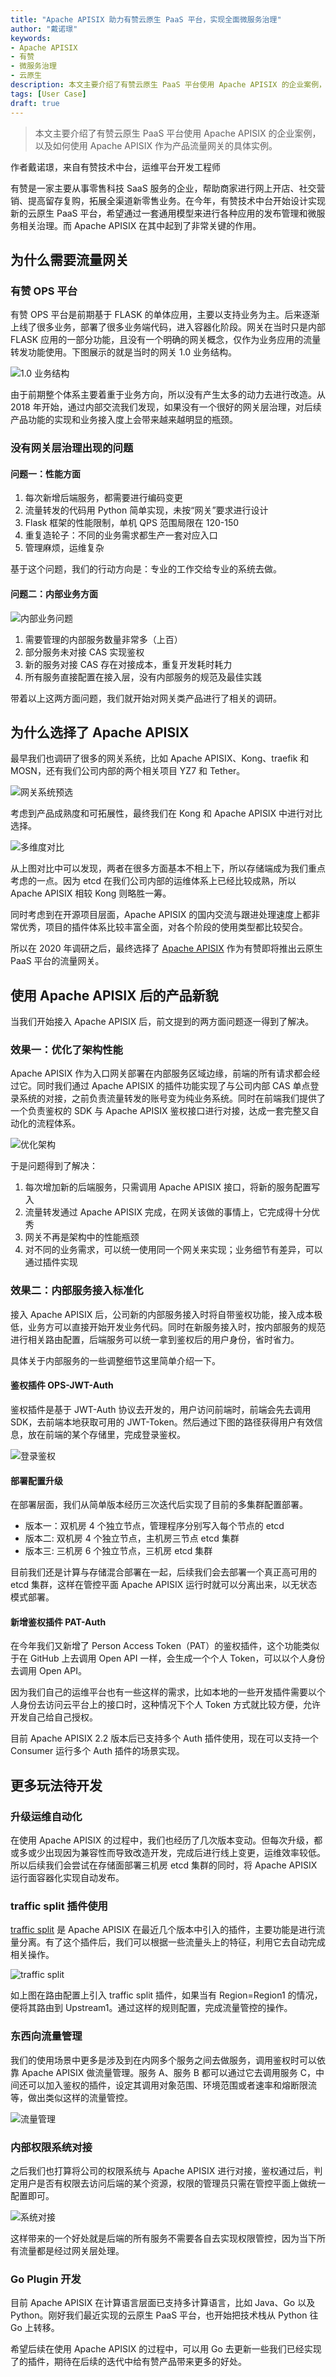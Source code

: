 ```yaml
---
title: "Apache APISIX 助力有赞云原生 PaaS 平台，实现全面微服务治理"
author: "戴诺璟"
keywords: 
- Apache APISIX
- 有赞
- 微服务治理
- 云原生
description: 本文主要介绍了有赞云原生 PaaS 平台使用 Apache APISIX 的企业案例，以及如何使用 Apache APISIX 作为产品流量网关的具体实例。
tags: [User Case]
draft: true
---
```


> 本文主要介绍了有赞云原生 PaaS 平台使用 Apache APISIX 的企业案例，以及如何使用 Apache APISIX 作为产品流量网关的具体实例。

<!--truncate-->

作者戴诺璟，来自有赞技术中台，运维平台开发工程师

有赞是一家主要从事零售科技 SaaS 服务的企业，帮助商家进行网上开店、社交营销、提高留存复购，拓展全渠道新零售业务。在今年，有赞技术中台开始设计实现新的云原生 PaaS 平台，希望通过一套通用模型来进行各种应用的发布管理和微服务相关治理。而 Apache APISIX 在其中起到了非常关键的作用。

## 为什么需要流量网关

### 有赞 OPS 平台

有赞 OPS 平台是前期基于 FLASK 的单体应用，主要以支持业务为主。后来逐渐上线了很多业务，部署了很多业务端代码，进入容器化阶段。网关在当时只是内部 FLASK 应用的一部分功能，且没有一个明确的网关概念，仅作为业务应用的流量转发功能使用。下图展示的就是当时的网关 1.0 业务结构。

![1.0 业务结构](https://static.apiseven.com/202108/1631607246260-65fa3794-befc-4e84-beee-e5526085c719.png)

由于前期整个体系主要着重于业务方向，所以没有产生太多的动力去进行改造。从 2018 年开始，通过内部交流我们发现，如果没有一个很好的网关层治理，对后续产品功能的实现和业务接入度上会带来越来越明显的瓶颈。

### 没有网关层治理出现的问题

#### 问题一：性能方面

1. 每次新增后端服务，都需要进行编码变更
2. 流量转发的代码用 Python 简单实现，未按“网关”要求进行设计
3. Flask 框架的性能限制，单机 QPS 范围局限在 120-150
4. 重复造轮子：不同的业务需求都生产一套对应入口
5. 管理麻烦，运维复杂

基于这个问题，我们的行动方向是：专业的工作交给专业的系统去做。

#### 问题二：内部业务方面

![内部业务问题](https://static.apiseven.com/202108/1631607280492-f3e9abbe-5017-497a-a8b8-80dd079f5a98.png)

1. 需要管理的内部服务数量非常多（上百）
2. 部分服务未对接 CAS 实现鉴权
3. 新的服务对接 CAS 存在对接成本，重复开发耗时耗力
4. 所有服务直接配置在接入层，没有内部服务的规范及最佳实践

带着以上这两方面问题，我们就开始对网关类产品进行了相关的调研。

## 为什么选择了 Apache APISIX

最早我们也调研了很多的网关系统，比如 Apache APISIX、Kong、traefik 和 MOSN，还有我们公司内部的两个相关项目 YZ7 和 Tether。

![网关系统预选](https://static.apiseven.com/202108/1631607308093-b2135819-6d17-41d4-b2fb-10cbefa3c27b.png)

考虑到产品成熟度和可拓展性，最终我们在 Kong 和 Apache APISIX 中进行对比选择。

![多维度对比](https://static.apiseven.com/202108/1631607325400-45aba773-ef63-4168-8c01-5cfa69bb4021.png)

从上图对比中可以发现，两者在很多方面基本不相上下，所以存储端成为我们重点考虑的一点。因为 etcd 在我们公司内部的运维体系上已经比较成熟，所以 Apache APISIX 相较 Kong 则略胜一筹。

同时考虑到在开源项目层面，Apache APISIX 的国内交流与跟进处理速度上都非常优秀，项目的插件体系比较丰富全面，对各个阶段的使用类型都比较契合。

所以在 2020 年调研之后，最终选择了 [Apache APISIX](https://github.com/apache/apisix) 作为有赞即将推出云原生 PaaS 平台的流量网关。

## 使用 Apache APISIX 后的产品新貌

当我们开始接入 Apache APISIX 后，前文提到的两方面问题逐一得到了解决。

### 效果一：优化了架构性能

Apache APISIX 作为入口网关部署在内部服务区域边缘，前端的所有请求都会经过它。同时我们通过 Apache APISIX 的插件功能实现了与公司内部 CAS 单点登录系统的对接，之前负责流量转发的账号变为纯业务系统。同时在前端我们提供了一个负责鉴权的 SDK 与 Apache APISIX 鉴权接口进行对接，达成一套完整又自动化的流程体系。

![优化架构](https://static.apiseven.com/202108/1631607354934-f951c4f5-8d45-458e-83a6-de20fd206540.png)

于是问题得到了解决：

1. 每次增加新的后端服务，只需调用 Apache APISIX 接口，将新的服务配置写入
2. 流量转发通过 Apache APISIX 完成，在网关该做的事情上，它完成得十分优秀
3. 网关不再是架构中的性能瓶颈
4. 对不同的业务需求，可以统一使用同一个网关来实现；业务细节有差异，可以通过插件实现

### 效果二：内部服务接入标准化

接入 Apache APISIX 后，公司新的内部服务接入时将自带鉴权功能，接入成本极低，业务方可以直接开始开发业务代码。同时在新服务接入时，按内部服务的规范进行相关路由配置，后端服务可以统一拿到鉴权后的用户身份，省时省力。

具体关于内部服务的一些调整细节这里简单介绍一下。

#### 鉴权插件 OPS-JWT-Auth

鉴权插件是基于 JWT-Auth 协议去开发的，用户访问前端时，前端会先去调用 SDK，去前端本地获取可用的 JWT-Token。然后通过下图的路径获得用户有效信息，放在前端的某个存储里，完成登录鉴权。

![登录鉴权](https://static.apiseven.com/202108/1631607385027-4cf6381d-d0ea-4e5e-a8c9-ffc599e6e69c.png)

#### 部署配置升级

在部署层面，我们从简单版本经历三次迭代后实现了目前的多集群配置部署。

* 版本一：双机房 4 个独立节点，管理程序分别写入每个节点的 etcd
* 版本二: 双机房 4 个独立节点，主机房三节点 etcd 集群
* 版本三: 三机房 6 个独立节点，三机房 etcd 集群

目前我们还是计算与存储混合部署在一起，后续我们会去部署一个真正高可用的 etcd 集群，这样在管控平面 Apache APISIX 运行时就可以分离出来，以无状态模式部署。

#### 新增鉴权插件 PAT-Auth

在今年我们又新增了 Person Access Token（PAT）的鉴权插件，这个功能类似于在 GitHub 上去调用 Open API 一样，会生成一个个人 Token，可以以个人身份去调用 Open API。

因为我们自己的运维平台也有一些这样的需求，比如本地的一些开发插件需要以个人身份去访问云平台上的接口时，这种情况下个人 Token 方式就比较方便，允许开发自己给自己授权。

目前 Apache APISIX 2.2 版本后已支持多个 Auth 插件使用，现在可以支持一个 Consumer 运行多个 Auth 插件的场景实现。

## 更多玩法待开发

### 升级运维自动化

在使用 Apache APISIX 的过程中，我们也经历了几次版本变动。但每次升级，都或多或少出现因为兼容性而导致改造开发，完成后进行线上变更，运维效率较低。所以后续我们会尝试在存储面部署三机房 etcd 集群的同时，将 Apache APISIX 运行面容器化实现自动发布。

### traffic split 插件使用

[traffic split](https://github.com/apache/apisix/blob/master/docs/en/latest/plugins/traffic-split.md) 是 Apache APISIX 在最近几个版本中引入的插件，主要功能是进行流量分离。有了这个插件后，我们可以根据一些流量头上的特征，利用它去自动完成相关操作。

![traffic split](https://static.apiseven.com/202108/1631607412159-bc84d447-ef28-4726-8ee1-b960415ac5ce.png)

如上图在路由配置上引入 traffic split 插件，如果当有 Region=Region1 的情况，便将其路由到 Upstream1。通过这样的规则配置，完成流量管控的操作。

### 东西向流量管理

我们的使用场景中更多是涉及到在内网多个服务之间去做服务，调用鉴权时可以依靠 Apache APISIX 做流量管理。服务 A、服务 B 都可以通过它去调用服务 C，中间还可以加入鉴权的插件，设定其调用对象范围、环境范围或者速率和熔断限流等，做出类似这样的流量管控。

![流量管理](https://static.apiseven.com/202108/1631607435661-c22c61c4-396b-4412-9643-b6ccb16cfb1c.png)

### 内部权限系统对接

之后我们也打算将公司的权限系统与 Apache APISIX 进行对接，鉴权通过后，判定用户是否有权限去访问后端的某个资源，权限的管理员只需在管控平面上做统一配置即可。

![系统对接](https://static.apiseven.com/202108/1631607457290-e1f379c5-a23e-46a6-9cea-93cb6f5916ba.png)

这样带来的一个好处就是后端的所有服务不需要各自去实现权限管控，因为当下所有流量都是经过网关层处理。

### Go Plugin 开发

目前 Apache APISIX 在计算语言层面已支持多计算语言，比如 Java、Go 以及 Python。刚好我们最近实现的云原生 PaaS 平台，也开始把技术栈从 Python 往 Go 上转移。

希望后续在使用 Apache APISIX 的过程中，可以用 Go 去更新一些我们已经实现了的插件，期待在后续的迭代中给有赞产品带来更多的好处。
